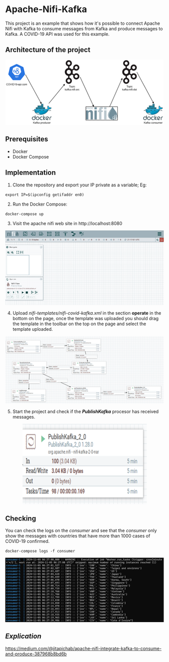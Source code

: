 # **Apache-Nifi-Kafka**

This project is an example that shows how it's possible to connect Apache Nifi with Kafka to consume messages from Kafka and produce messages to Kafka. A COVID-19 API was used for this example. 

## **Architecture of the project**


![Architecture Image](media/apache-nifi-kafka.png)

## **Prerequisites**

* Docker
* Docker Compose

## **Implementation**

1. Clone the repository and export your IP private as a variable; Eg:

```
export IP=$(ipconfig getifaddr en0)
```

2. Run the Docker Compose:
```
docker-compose up
```

3. Visit the apache nifi web site in http://localhost:8080

![Nifi website Image](media/apache-nifi-website.png)

4. Upload *nifi-templates/nifi-covid-kafka.xml*  in the section **operate**  in the bottom on the page, once the template was uploaded you should  drag the template in the toolbar on the top on the page and select the template uploaded.

![Nifi Template Image](media/nifi-template-uploaded.png)

5. Start the project and check if the  __*PublishKafka*__ procesor has received messages.

<p align="center">
<img width="395" height="254" src="media/publishkafka_processor.png">
</p>

## **Checking**

You can check the logs on the *consumer*  and see that the *consumer* only show the messages with countries that have more than 1000 cases of COVID-19 confirmed.

```
docker-compose logs -f consumer
```

![Consumer Logs](media/logs-by-consumer.png)

## *Explication*

https://medium.com/@jitapichab/apache-nifi-integrate-kafka-to-consume-and-produce-387968b8bd6b